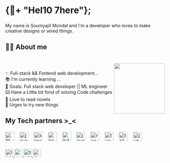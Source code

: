 <h1 align="left">{👋+  "Hel10  7here"};</h1>

###

<p align="left">My name is Soumyajit Mondal and I'm a developer who loves to make creative designs or wired things.</p>

###

<h2 align="left">👨‍💻 About me</h2>

###

<br clear="both">

<img align="right" height="160" src="https://avatars.githubusercontent.com/u/103335953?v=4"  />

###

<p align="left">✨ Full-stack && Fontend web development...<br>📚 I'm currently learning ...<br>🎯 Goals: Full stack web developer ||  ML engineer<br>⌨️ Have a Little bit fond of solving Code challenges<br>📱 Love to read novels<br>🧰 Urges to try new things</p>

###

<h2 align="left">My Tech partners >_<</h2>

###

<div align="left">
  <img src="https://cdn.jsdelivr.net/gh/devicons/devicon/icons/html5/html5-original.svg" height="28" alt="html5 logo"  />
  <img width="9" />
  <img src="https://cdn.jsdelivr.net/gh/devicons/devicon/icons/javascript/javascript-original.svg" height="28" alt="javascript logo"  />
  <img width="9" />
  <img src="https://cdn.jsdelivr.net/gh/devicons/devicon/icons/sass/sass-original.svg" height="28" alt="sass logo"  />
  <img width="9" />
  <img src="https://cdn.jsdelivr.net/gh/devicons/devicon/icons/nodejs/nodejs-original.svg" height="28" alt="nodejs logo"  />
  <img width="9" />
  <img src="https://cdn.jsdelivr.net/gh/devicons/devicon/icons/python/python-original.svg" height="28" alt="python logo"  />
  <img width="9" />
  <img src="https://cdn.jsdelivr.net/gh/devicons/devicon/icons/java/java-original.svg" height="28" alt="java logo"  />
  <img width="9" />
  <img src="https://cdn.jsdelivr.net/gh/devicons/devicon/icons/react/react-original.svg" height="28" alt="react logo"  />
  <img width="9" />
  <img src="https://cdn.jsdelivr.net/gh/devicons/devicon/icons/typescript/typescript-original.svg" height="28" alt="typescript logo"  />
  <img width="9" />
  <img src="https://cdn.simpleicons.org/tailwindcss/06B6D4" height="28" alt="tailwindcss logo"  />
  <img width="9" />
  <img src="https://cdn.jsdelivr.net/gh/devicons/devicon/icons/jupyter/jupyter-original.svg" height="28" alt="jupyter logo"  />
</div>

###

<div align="left">
  <a href="www.linkedin.com/in/soumyajit-mondal-3342b4284" target="_blank">
    <img src="https://img.shields.io/static/v1?message=LinkedIn&logo=linkedin&label=&color=0077B5&logoColor=white&labelColor=&style=for-the-badge" height="25" alt="linkedin logo"  />
  </a>
  <a href="mailto:soumyajit00official@gmail.com" target="_blank">
    <img src="https://img.shields.io/static/v1?message=Gmail&logo=gmail&label=&color=D14836&logoColor=white&labelColor=&style=for-the-badge" height="25" alt="gmail logo"  />
  </a>
  <a href="https://twitter.com/soumya03jit?t=a2jNAwjEOWmZAA08h97I6w&s=09" target="_blank">
    <img src="https://img.shields.io/static/v1?message=Twitch&logo=twitch&label=&color=9146FF&logoColor=white&labelColor=&style=for-the-badge" height="25" alt="twitter logo"  />
  </a>
  <a href="https://discordapp.com/users/912242200287539210" target="_blank">
    <img src="https://img.shields.io/static/v1?message=Discord&logo=discord&label=&color=7289DA&logoColor=white&labelColor=&style=for-the-badge" height="25" alt="discord logo"  />
  </a>
</div>

###
